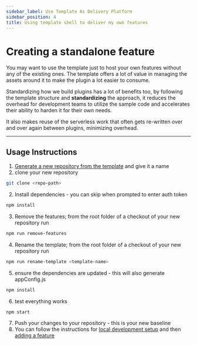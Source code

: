 ```yaml
---
sidebar_label: Use Template As Delivery Platform
sidebar_position: 4
title: Using template shell to deliver my own features
---
```


# Creating a standalone feature

You may want to use the template just to host your own features without any of the existing ones.  The template offers a lot of value in managing the assets around it to make the plugin a lot easier to consume.

Standardizing how we build plugins has a lot of benefits too, by following the template structure and **standardizing** the approach, it reduces the overhead for development teams to utilize the sample code and accelerates their ability to harden it for their own needs.

It also makes reuse of the serverless work that often gets re-written over and over again between plugins, minimizing overhead.

---

## Usage Instructions

1. [Generate a new repository from the template](https://github.com/twilio-professional-services/flex-project-template/generate) and give it a name
2. clone your new repository
```bash
git clone <repo-path>
```
2. Install dependencies - you can skip when prompted to enter auth token

```bash
npm install
```

3. Remove the features; from the root folder of a checkout of your new repository run

```bash
npm run remove-features
```

4. Rename the template; from the root folder of a checkout of your new repository run

```bash
npm run rename-template <template-name>
```

5. ensure the dependencies are updated - this will also generate appConfig.js

```bash
npm install
```

6. test everything works

```bash
npm start
```

7. Push your changes to your repository - this is your new baseline
8. You can follow the instructions for [local development setup](/setup-guides/local-setup-and-use) and then [adding a feature](/how-it-works/building-with-template#adding-a-feature)
